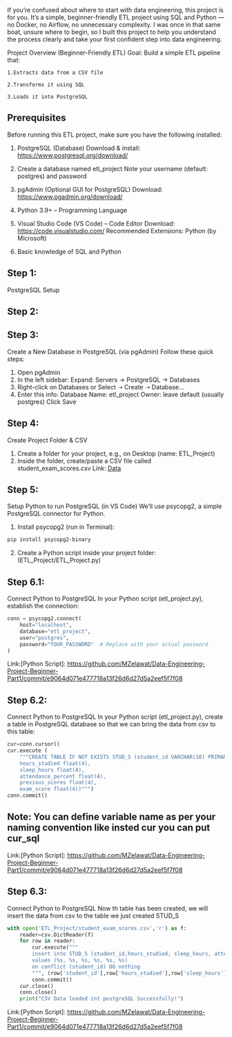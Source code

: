 If you’re confused about where to start with data engineering, this project is for you. It’s a simple, beginner-friendly ETL project using SQL and Python — no Docker, no Airflow, no unnecessary complexity. I was once in that same boat, unsure where to begin, so I built this project to help you understand the process clearly and take your first confident step into data engineering.

Project Overview (Beginner-Friendly ETL)
Goal:
Build a simple ETL pipeline that:

    1.Extracts data from a CSV file

    2.Transforms it using SQL

    3.Loads it into PostgreSQL

## Prerequisites
Before running this ETL project, make sure you have the following installed:

1. PostgreSQL (Database)
Download & install: https://www.postgresql.org/download/

2. Create a database named etl_project
Note your username (default: postgres) and password

3. pgAdmin (Optional GUI for PostgreSQL)
Download: https://www.pgadmin.org/download/

4. Python 3.9+ – Programming Language

5. Visual Studio Code (VS Code) – Code Editor
Download: https://code.visualstudio.com/
Recommended Extensions: Python (by Microsoft)

6. Basic knowledge of SQL and Python



## Step 1:
PostgreSQL Setup


## Step 2:



## Step 3:
Create a New Database in PostgreSQL (via pgAdmin)
Follow these quick steps:
1. Open pgAdmin
2. In the left sidebar: Expand: Servers → PostgreSQL → Databases
3. Right-click on Databases or Select ➝ Create ➝ Database…
4. Enter this info:
    Database Name: etl_project
    Owner: leave default (usually postgres)
    Click Save

## Step 4:
Create Project Folder & CSV
1. Create a folder for your project, e.g., on Desktop (name: ETL_Project)
2. Inside the folder, create/paste a CSV file called student_exam_scores.csv 
Link: [Data](https://github.com/MZelawat/Data-Engineering-Project-Beginner-Part1/tree/main/Data)

## Step 5:
Setup Python to run PostgreSQL (in VS Code)
We’ll use psycopg2, a simple PostgreSQL connector for Python.
1. Install psycopg2 (run in Terminal):
```bash 
pip install psycopg2-binary
```
2. Create a Python script inside your project folder: (ETL_Project/ETL_Project.py)

## Step 6.1:
Connect Python to PostgreSQL
In your Python script (etl_project.py), establish the connection:
```python
conn = psycopg2.connect(
    host="localhost",
    database="etl_project",
    user="postgres",
    password="YOUR_PASSWORD"  # Replace with your actual password
)
```
Link:[Python Script]: https://github.com/MZelawat/Data-Engineering-Project-Beginner-Part1/commit/e9064d071e477718a13f26d6d27d5a2eef5f7f08

## Step 6.2:
Connect Python to PostgreSQL
In your Python script (etl_project.py), create a table in PostgreSQL database so that we can bring the data from csv to this table:
```python
cur=conn.cursor() 
cur.execute (
    """CREATE TABLE IF NOT EXISTS STUD_S (student_id VARCHAR(10) PRIMARY KEY, 
    hours_studied float(4),
    sleep_hours float(4),
    attendance_percent float(4),
    previous_scores float(4),
    exam_score float(4))""")
conn.commit()
```
## Note: You can define variable name as per your naming convention like insted cur you can put cur_sql
Link:[Python Script]: https://github.com/MZelawat/Data-Engineering-Project-Beginner-Part1/commit/e9064d071e477718a13f26d6d27d5a2eef5f7f08

## Step 6.3:
Connect Python to PostgreSQL
Now th table has been created, we will insert the data from csv to the table we just created STUD_S
```python
with open('ETL_Project/student_exam_scores.csv','r') as f:
    reader=csv.DictReader(f)
    for row in reader:
        cur.execute("""
        insert into STUD_S (student_id,hours_studied, sleep_hours, attendance_percent, previous_scores, exam_score)
        values (%s, %s, %s, %s, %s, %s)
        on conflict (student_id) DO nothing
        """, (row['student_id'],row['hours_studied'],row['sleep_hours'],row['attendance_percent'],row['previous_scores'],row['exam_score']))
        conn.commit()
    cur.close()
    conn.close()
    print("CSV Data loaded int postgreSQL Successfully!")
```
Link:[Python Script]: https://github.com/MZelawat/Data-Engineering-Project-Beginner-Part1/commit/e9064d071e477718a13f26d6d27d5a2eef5f7f08